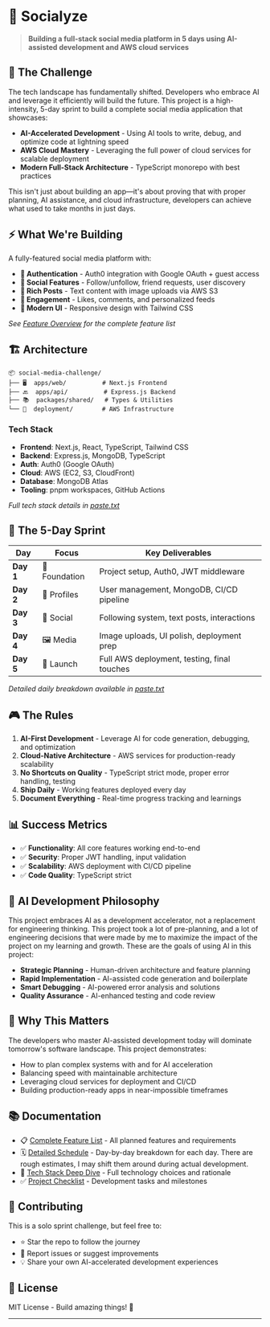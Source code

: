# 🚀 Socialyze

> **Building a full-stack social media platform in 5 days using AI-assisted development and AWS cloud services**

## 🎯 The Challenge

The tech landscape has fundamentally shifted. Developers who embrace AI and leverage it efficiently will build the future. This project is a high-intensity, 5-day sprint to build a complete social media application that showcases:

- **AI-Accelerated Development** - Using AI tools to write, debug, and optimize code at lightning speed
- **AWS Cloud Mastery** - Leveraging the full power of cloud services for scalable deployment
- **Modern Full-Stack Architecture** - TypeScript monorepo with best practices

This isn't just about building an app—it's about proving that with proper planning, AI assistance, and cloud infrastructure, developers can achieve what used to take months in just days.

## ⚡ What We're Building

A fully-featured social media platform with:

- **🔐 Authentication** - Auth0 integration with Google OAuth + guest access
- **👥 Social Features** - Follow/unfollow, friend requests, user discovery
- **📝 Rich Posts** - Text content with image uploads via AWS S3
- **💬 Engagement** - Likes, comments, and personalized feeds
- **📱 Modern UI** - Responsive design with Tailwind CSS

_See [Feature Overview](./paste.txt) for the complete feature list_

## 🏗️ Architecture

```
📦 social-media-challenge/
├── 🖥️  apps/web/          # Next.js Frontend
├── 🔙  apps/api/          # Express.js Backend
├── 📚  packages/shared/   # Types & Utilities
└── 🚀  deployment/        # AWS Infrastructure
```

### Tech Stack

- **Frontend**: Next.js, React, TypeScript, Tailwind CSS
- **Backend**: Express.js, MongoDB, TypeScript
- **Auth**: Auth0 (Google OAuth)
- **Cloud**: AWS (EC2, S3, CloudFront)
- **Database**: MongoDB Atlas
- **Tooling**: pnpm workspaces, GitHub Actions

_Full tech stack details in [paste.txt](./paste.txt)_

## 📅 The 5-Day Sprint

| Day       | Focus         | Key Deliverables                            |
| --------- | ------------- | ------------------------------------------- |
| **Day 1** | 🧱 Foundation | Project setup, Auth0, JWT middleware        |
| **Day 2** | 👤 Profiles   | User management, MongoDB, CI/CD pipeline    |
| **Day 3** | 👥 Social     | Following system, text posts, interactions  |
| **Day 4** | 🖼️ Media      | Image uploads, UI polish, deployment prep   |
| **Day 5** | 🚀 Launch     | Full AWS deployment, testing, final touches |

_Detailed daily breakdown available in [paste.txt](./paste.txt)_

## 🎮 The Rules

1. **AI-First Development** - Leverage AI for code generation, debugging, and optimization
2. **Cloud-Native Architecture** - AWS services for production-ready scalability
3. **No Shortcuts on Quality** - TypeScript strict mode, proper error handling, testing
4. **Ship Daily** - Working features deployed every day
5. **Document Everything** - Real-time progress tracking and learnings

## 📊 Success Metrics

- ✅ **Functionality**: All core features working end-to-end
- ✅ **Security**: Proper JWT handling, input validation
- ✅ **Scalability**: AWS deployment with CI/CD pipeline
- ✅ **Code Quality**: TypeScript strict

## 🧠 AI Development Philosophy

This project embraces AI as a development accelerator, not a replacement for engineering thinking. This project took a lot of pre-planning, and a lot of engineering decisions that were made by me to maximize the impact of the project on my learning and growth. These are the goals of using AI in this project:

- **Strategic Planning** - Human-driven architecture and feature planning
- **Rapid Implementation** - AI-assisted code generation and boilerplate
- **Smart Debugging** - AI-powered error analysis and solutions
- **Quality Assurance** - AI-enhanced testing and code review

## 🌟 Why This Matters

The developers who master AI-assisted development today will dominate tomorrow's software landscape. This project demonstrates:

- How to plan complex systems with and for AI acceleration
- Balancing speed with maintainable architecture
- Leveraging cloud services for deployment and CI/CD
- Building production-ready apps in near-impossible timeframes

## 📚 Documentation

- 📋 [Complete Feature List](./features.md) - All planned features and requirements
- 🗓️ [Detailed Schedule](./schedule.md) - Day-by-day breakdown for each day. There are rough estimates, I may shift them around during actual development.
- 🧱 [Tech Stack Deep Dive](./tech-stack.md) - Full technology choices and rationale
- ✅ [Project Checklist](./to-do.md) - Development tasks and milestones

## 🤝 Contributing

This is a solo sprint challenge, but feel free to:

- ⭐ Star the repo to follow the journey
- 🐛 Report issues or suggest improvements
- 💡 Share your own AI-accelerated development experiences

## 📄 License

MIT License - Build amazing things! 🚢

---
